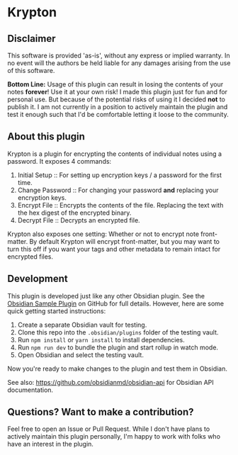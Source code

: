 # Krypton
## Disclaimer
This software is provided 'as-is', without any express or implied
warranty. In no event will the authors be held liable for any damages
arising from the use of this software.

**Bottom Line:** Usage of this plugin can result in losing the contents of your notes **forever**! Use it at
your own risk! I made this plugin just for fun and for personal use. But because of the potential
risks of using it I decided **not** to publish it. I am not currently in a position to actively maintain
the plugin and test it enough such that I'd be comfortable letting it loose to the community.

## About this plugin
Krypton is a plugin for encrypting the contents of individual notes using a password.
It exposes 4 commands:
1. Initial Setup :: For setting up encryption keys / a password for the first time.
2. Change Password :: For changing your password **and** replacing your encryption keys.
3. Encrypt File :: Encrypts the contents of the file. Replacing the text with the hex digest
   of the encrypted binary.
4. Decrypt File :: Decrypts an encrypted file.

Krypton also exposes one setting: Whether or not to encrypt note front-matter.
By default Krypton will encrypt front-matter, but you may want to turn this off
if you want your tags and other metadata to remain intact for encrypted files.

## Development
This plugin is developed just like any other Obsidian plugin. See the [Obsidian Sample Plugin](https://github.com/obsidianmd/obsidian-sample-plugin)
on GitHub for full details. However, here are some quick getting started instructions:
1. Create a separate Obsidian vault for testing.
2. Clone this repo into the `.obsidian/plugins` folder of the testing vault.
3. Run `npm install` or `yarn install` to install dependencies.
4. Run `npm run dev` to bundle the plugin and start rollup in watch mode.
5. Open Obsidian and select the testing vault.

Now you're ready to make changes to the plugin and test them in Obsidian.

See also: https://github.com/obsidianmd/obsidian-api for Obsidian API documentation.

## Questions? Want to make a contribution?
Feel free to open an Issue or Pull Request. While I don't have plans to actively
maintain this plugin personally, I'm happy to work with folks who have an interest
in the plugin.
